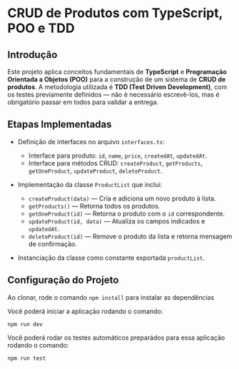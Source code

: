 # CRUD de Produtos com TypeScript, POO e TDD

## Introdução

Este projeto aplica conceitos fundamentais de **TypeScript** e **Programação Orientada a Objetos (POO)** para a construção de um sistema de **CRUD de produtos**. A metodologia utilizada é **TDD (Test Driven Development)**, com os testes previamente definidos — não é necessário escrevê-los, mas é obrigatório passar em todos para validar a entrega.

## Etapas Implementadas

- Definição de interfaces no arquivo `interfaces.ts`:

  - Interface para produto: `id`, `name`, `price`, `createdAt`, `updatedAt`.
  - Interface para métodos CRUD: `createProduct`, `getProducts`, `getOneProduct`, `updateProduct`, `deleteProduct`.

- Implementação da classe `ProductList` que inclui:

  - `createProduct(data)` — Cria e adiciona um novo produto à lista.
  - `getProducts()` — Retorna todos os produtos.
  - `getOneProduct(id)` — Retorna o produto com o `id` correspondente.
  - `updateProduct(id, data)` — Atualiza os campos indicados e `updatedAt`.
  - `deleteProduct(id)` — Remove o produto da lista e retorna mensagem de confirmação.

- Instanciação da classe como constante exportada `productList`.

## Configuração do Projeto

Ao clonar, rode o comando `npm install` para instalar as dependências

Você poderá iniciar a aplicação rodando o comando:

```
npm run dev
```

Você poderá rodar os testes automáticos preparádos para essa aplicação rodando o comando:

```
npm run test
```
